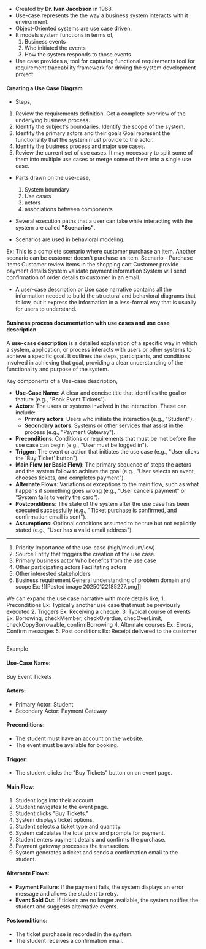 - Created by **Dr. Ivan Jacobson** in 1968.
- Use-case represents the the way a business system interacts with it environment. 
- Object-Oriented systems are use case driven. 
- It models system functions in terms of,
	1. Business events
	2. Who initiated the events
	3. How the system responds to those events
- Use case provides a, 
	tool for capturing functional requirements
	tool for requirement traceability
	framework for driving the system development project

#### Creating a Use Case Diagram
- Steps, 
1. Review the requirements definition.
	Get a complete overview of the underlying business process.
2. Identify the subject's boundaries.
	Identify the scope of the system.
3. Identify the primary actors and their goals
	Goal represent the functionality that the system must provide to the actor.
4. Identify the business process and major use cases.
5. Review the current set of use cases. 
	It may necessary to split some of them into multiple use cases or merge some of them into a single use case. 

- Parts drawn on the use-case,
	1. System boundary
	2. Use cases
	3. actors
	4. associations between components

- Several execution paths that a user can take while interacting with the system are called **"Scenarios"**. 
- Scenarios are used in behavioral modeling. 

Ex: This is a complete scenario where customer purchase an item. Another scenario can be customer doesn't purchase an item. 
Scenario - Purchase items
	Customer review items in the shopping cart
	Customer provide payment details
	System validate payment information 
	System will send confirmation of order details to customer in an email.

- A user-case description or Use case narrative contains all the information needed to build the structural and behavioral diagrams that follow, but it express the information in a less-formal way that is usually for users to understand. 
#### Business process documentation with use cases and **use case description**
A **use-case description** is a detailed explanation of a specific way in which a system, application, or process interacts with users or other systems to achieve a specific goal. It outlines the steps, participants, and conditions involved in achieving that goal, providing a clear understanding of the functionality and purpose of the system.

Key components of a Use-case description,
- **Use-Case Name**: A clear and concise title that identifies the goal or feature (e.g., "Book Event Tickets").
- **Actors**: The users or systems involved in the interaction. These can include:
    - **Primary actors**: Users who initiate the interaction (e.g., "Student").
    - **Secondary actors**: Systems or other services that assist in the process (e.g., "Payment Gateway").
- **Preconditions**: Conditions or requirements that must be met before the use case can begin (e.g., "User must be logged in").
- **Trigger**: The event or action that initiates the use case (e.g., "User clicks the 'Buy Ticket' button").
- **Main Flow (or Basic Flow)**: The primary sequence of steps the actors and the system follow to achieve the goal (e.g., "User selects an event, chooses tickets, and completes payment").
- **Alternate Flows**: Variations or exceptions to the main flow, such as what happens if something goes wrong (e.g., "User cancels payment" or "System fails to verify the card").
- **Postconditions**: The state of the system after the use case has been executed successfully (e.g., "Ticket purchase is confirmed, and confirmation email is sent").
- **Assumptions**: Optional conditions assumed to be true but not explicitly stated (e.g., "User has a valid email address").

*****
1. Priority
	Importance of the use-case (high/medium/low)
2. Source
	Entity that triggers the creation of the use case.
3. Primary business actor
	Who benefits from the use case
4. Other participating actors
	Facilitating actors
5. Other interested stakeholders
6. Business requirement
	General understanding of problem domain and scope
Ex:
	![[Pasted image 20250122185227.png]]

We can expand the use case narrative with more details like,
	1. Preconditions
		Ex: Typically another use case that must be previously executed
	2. Triggers
		Ex: Receiving a cheque.
	3. Typical course of events
		Ex: Borrowing, checkMember, checkOverdue, checOverLimit, checkCopyBorrowable, confirmBorrowing
	4. Alternate courses
		Ex: Errors, Confirm messages
	5. Post conditions
		Ex: Receipt delivered to the customer

*****
Example
#### Use-Case Name:
Buy Event Tickets
#### Actors:
- Primary Actor: Student
- Secondary Actor: Payment Gateway
#### Preconditions:
- The student must have an account on the website.
- The event must be available for booking.
#### Trigger:
- The student clicks the "Buy Tickets" button on an event page.
#### Main Flow:
1. Student logs into their account.
2. Student navigates to the event page.
3. Student clicks "Buy Tickets."
4. System displays ticket options.
5. Student selects a ticket type and quantity.
6. System calculates the total price and prompts for payment.
7. Student enters payment details and confirms the purchase.
8. Payment gateway processes the transaction.
9. System generates a ticket and sends a confirmation email to the student.
#### Alternate Flows:
- **Payment Failure**: If the payment fails, the system displays an error message and allows the student to retry.
- **Event Sold Out**: If tickets are no longer available, the system notifies the student and suggests alternative events.
#### Postconditions:
- The ticket purchase is recorded in the system.
- The student receives a confirmation email.